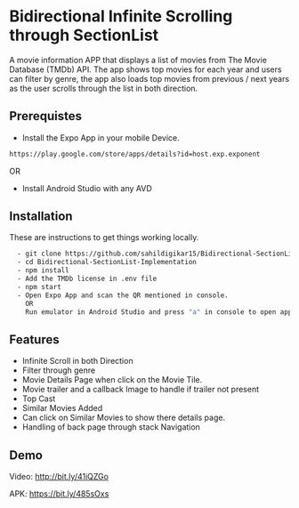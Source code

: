 
# Bidirectional Infinite Scrolling through SectionList

A movie information APP that displays a list of movies from The
Movie Database (TMDb) API. The app shows top movies for each year and users can filter by genre, the app also loads top movies from previous / next years as the user scrolls through the
list in both direction.

## Prerequistes
- Install the Expo App in your mobile Device. 
```bash
https://play.google.com/store/apps/details?id=host.exp.exponent
```
OR

- Install Android Studio with any AVD

## Installation

These are instructions to get things working locally.

```bash
  - git clone https://github.com/sahildigikar15/Bidirectional-SectionList-Implementation.git
  - cd Bidirectional-SectionList-Implementation
  - npm install
  - Add the TMDb license in .env file
  - npm start
  - Open Expo App and scan the QR mentioned in console. 
    OR 
    Run emulator in Android Studio and press "a" in console to open app in AVD.
```

## Features

- Infinite Scroll in both Direction
- Filter through genre
- Movie Details Page when click on the Movie Tile.
- Movie trailer and a callback Image to handle if trailer not present
- Top Cast
- Similar Movies Added
- Can click on Similar Movies to show there details page.
- Handling of back page through stack Navigation




## Demo

Video: http://bit.ly/41iQZGo

APK: https://bit.ly/485sOxs



